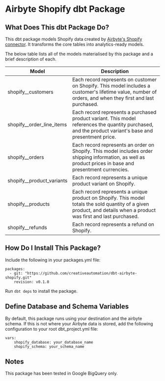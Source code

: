 
# Airbyte Shopify dbt Package

## What Does This dbt Package Do?

This dbt package models Shopify data created by [Airbyte's Shopify connector](https://airbyte.com/connectors/shopify). It transforms the core tables into analytics-ready models.

The below table lists all of the models materialised by this package and a brief description of each.

| Model                     | Description          |
|---------------------------|----------------------|
| shopify__customers        | Each record represents on customer on Shopify. This model includes a customer's lifetime value, number of orders, and when they first and last purchased. |
| shopify__order_line_items | Each record represents a purchased product variant. This model references the quantity purchased, and the product variant's base and presentment price. |
| shopify__orders           | Each record represents an order on Shopify. This model includes order shipping information, as well as product prices in base and presentment currencies. |
| shopify__product_variants | Each record represents a unique product variant on Shopify. |
| shopify__products         | Each record represents a unique product on Shopify. This model totals the sold quantity of a given product, and details when a product was first and last purchased. |
| shopify__refunds          | Each record represents a refund on Shopify. |

## How Do I Install This Package?

Include the following in your packages.yml file:

```
packages:
  - git: "https://github.com/creativeautomation/dbt-airbyte-shopify.git"  
    revision: v0.1.0
```

Run `dbt deps` to install the package.

## Define Database and Schema Variables

By default, this package runs using your destination and the airbyte schema. If this is not where your Airbyte data is stored, add the following configuration to your root dbt_project.yml file:

```
vars:
    shopify_database: your_database_name
    shopify_schema: your_schema_name
```

## Notes

This package has been tested in Google BigQuery only.